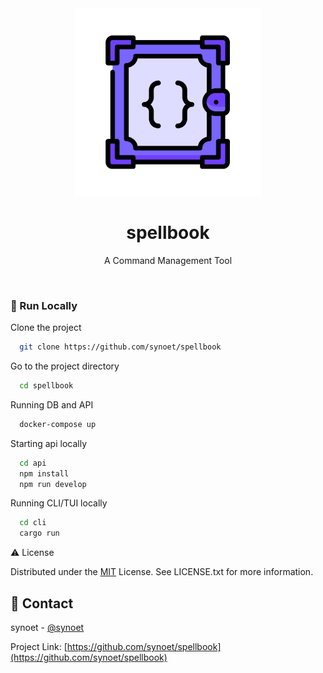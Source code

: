 <div align="center">

  <img src="logo/spellbooklogo.png" alt="logo" width="300" height="auto" />
  <h1>spellbook</h1>
  <p>
    A Command Management Tool 
  </p>
</div>

<br />

<!-- Run Locally -->
### :running: Run Locally

Clone the project

```bash
  git clone https://github.com/synoet/spellbook
```

Go to the project directory

```bash
  cd spellbook
```

Running DB and API

```bash
  docker-compose up
```

Starting api locally

```bash
  cd api
  npm install
  npm run develop
```

Running CLI/TUI locally
```bash
  cd cli
  cargo run
```

<!-- License -->
:warning: License

Distributed under the [MIT](https://choosealicense.com/licenses/mit/) License. See LICENSE.txt for more information.

<!-- Contact -->
## :handshake: Contact

synoet - [@synoet](https://twitter.com/synoet)

Project Link: [https://github.com/synoet/spellbook](https://github.com/synoet/spellbook)

